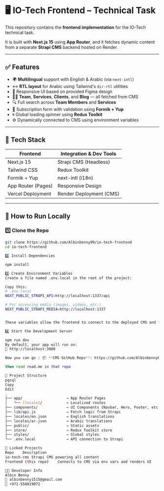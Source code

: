 # 🖥 IO-Tech Frontend – Technical Task

This repository contains the **frontend implementation** for the IO-Tech technical task.

It is built with **Next.js 15** using **App Router**, and it fetches dynamic content from a separate **Strapi CMS** backend hosted on Render.




---

## ✅ Features

- 🌍 **Multilingual** support with English & Arabic (via `next-intl`)
- ↔️ **RTL layout** for Arabic using Tailwind's `dir-rtl` utilities
- 🎨 Responsive UI based on provided Figma design
- 🧑‍💼 **Team**, **Services**, **Clients**, and **Blog** — all fetched from CMS
- 🔍 Full search across **Team Members** and **Services**
- 📧 Subscription form with validation using **Formik + Yup**
- 🌀 Global loading spinner using **Redux Toolkit**
- ⚙️ Dynamically connected to CMS using environment variables

---

## 🚀 Tech Stack

| Frontend         | Integration & Dev Tools |
|------------------|--------------------------|
| Next.js 15       | Strapi CMS (Headless)    |
| Tailwind CSS     | Redux Toolkit            |
| Formik + Yup     | next-intl (i18n)         |
| App Router (Pages) | Responsive Design      |
| Vercel Deployment | Render Deployment (CMS) |

---

## 🧪 How to Run Locally

### 1️⃣ Clone the Repo

```bash
git clone https://github.com/Albinbenny09/io-tech-frontend
cd io-tech-frontend

2️⃣ Install Dependencies

npm install

3️⃣ Create Environment Variables
Create a file named .env.local in the root of the project:

Copy this:
# .env.local
NEXT_PUBLIC_STRAPI_API=http://localhost:1337/api

# For accessing media (images, videos, etc.)
NEXT_PUBLIC_STRAPI_MEDIA=http://localhost:1337


These variables allow the frontend to connect to the deployed CMS and fetch content & media.

4️⃣ Start the Development Server

npm run dev
By default, your app will run on:
📍 http://localhost:3000

Now you can go : 📦 **CMS GitHub Repo**: https://github.com/Albinbenny09/io-tech-cms

then read read.me in that repo

📂 Project Structure
pgsql
Copy
Edit
.
├── app/                    → App Router Pages
│   └── [locale]/           → Localized routes
├── components/             → UI Components (Navbar, Hero, Footer, etc.)
├── lib/api.js              → Fetch logic from Strapi
├── locales/en.json         → English translations
├── locales/ar.json         → Arabic translations
├── public/                 → Static assets
├── store/                  → Redux Toolkit store
├── styles/                 → Global styles
└── .env.local              → API connection to Strapi

📎 Linked Projects
Repo	Description
io-tech-cms	Strapi CMS powering all content
Frontend (this repo)	Connects to CMS via env vars and renders UI

👨‍💻 Developer Info
Albin Benny
📧 albinbenny1515@gmail.com
📱 +971-558819072


